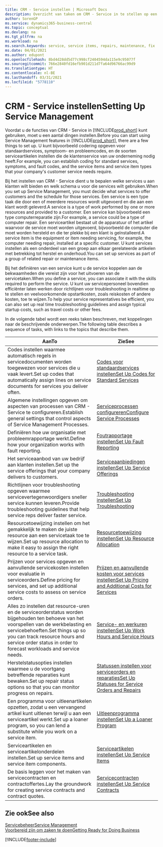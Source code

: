```yaml
---
title: CRM - Service instellen | Microsoft Docs
description: Overzicht van taken om CRM - Service in te stellen op een manier die past bij de manier waarop uw organisaties hun services beheren.
author: SorenGP
ms.service: dynamics365-business-central
ms.topic: conceptual
ms.devlang: na
ms.tgt_pltfrm: na
ms.workload: na
ms.search.keywords: service, service items, repairs, maintenance, fix
ms.date: 04/01/2021
ms.author: edupont
ms.openlocfilehash: 8bd4d28dd5d77c998cf2404594da115e9c95077f
ms.sourcegitcommit: 766e2840fd16efb901d211d7fa64d96766ac99d9
ms.translationtype: HT
ms.contentlocale: nl-BE
ms.lasthandoff: 03/31/2021
ms.locfileid: "5778110"
---
```

# <a name="setting-up-service-management"></a><span data-ttu-id="34663-103">CRM - Service instellen</span><span class="sxs-lookup"><span data-stu-id="34663-103">Setting Up Service Management</span></span>
<span data-ttu-id="34663-104">Voordat u de functies van CRM - Service in [!INCLUDE[prod_short](includes/prod_short.md)] kunt gebruiken, moet u een aantal dingen instellen.</span><span class="sxs-lookup"><span data-stu-id="34663-104">Before you can start using Service Management features in [!INCLUDE[prod_short](includes/prod_short.md)], there are a few things to set up.</span></span> <span data-ttu-id="34663-105">U kunt bijvoorbeeld codering opgeven voor standaardservices, symptoom- en probleemcodes, en de soorten serviceartikelen instellen die de klantenservice van uw onderneming nodig heeft.</span><span class="sxs-lookup"><span data-stu-id="34663-105">For example, you can establish coding for standard services, symptoms, and fault codes, and the service items and service item types that your company's customer service needs require.</span></span>  

<span data-ttu-id="34663-106">Bij het instellen van CRM - Service dient u te bepalen welke services u aan klanten wilt bieden en welk schema u voor die services wilt gebruiken.</span><span class="sxs-lookup"><span data-stu-id="34663-106">When you set up Service Management, you must decide what services to offer customers and the schedule for those services.</span></span> <span data-ttu-id="34663-107">Een service is een type taak die door een of meerdere resources wordt uitgevoerd en die aan een klant wordt geleverd.</span><span class="sxs-lookup"><span data-stu-id="34663-107">A service is a type of work performed by one or more resources and provided to a customer.</span></span> <span data-ttu-id="34663-108">Een service kan bijvoorbeeld een type computerreparatie zijn.</span><span class="sxs-lookup"><span data-stu-id="34663-108">For example, a service could be a type of computer repair.</span></span> <span data-ttu-id="34663-109">Een serviceartikel bestaat uit de apparatuur of het artikel waarvoor de service moet worden uitgevoerd, bijvoorbeeld de computer die moet worden hersteld en die ter plekke bij een klant is geïnstalleerd.</span><span class="sxs-lookup"><span data-stu-id="34663-109">A service item is the equipment or item needing servicing, for example, the computer needing repair, installed at a specific customer.</span></span> <span data-ttu-id="34663-110">U kunt services instellen als een onderdeel van een groep aan elkaar gerelateerde artikelen met betrekking tot herstel en onderhoud.</span><span class="sxs-lookup"><span data-stu-id="34663-110">You can set up services as part of a group of related repair or maintenance items.</span></span>  
  
<span data-ttu-id="34663-111">Bij het definiëren van een service kunt u de service koppelen aan de bekwaamheden die vereist zijn voor het uitvoeren van de servicetaken.</span><span class="sxs-lookup"><span data-stu-id="34663-111">When you define a service, you can associate it with the skills required to perform the service.</span></span> <span data-ttu-id="34663-112">U kunt uw servicepersoneel bovendien efficiënter laten werken door richtlijnen voor troubleshooting in realtime op te stellen en veelvoorkomende opstartkosten, zoals reiskosten of andere kosten, toe te wijzen.</span><span class="sxs-lookup"><span data-stu-id="34663-112">To help your service representatives be efficient, you can also set up real time troubleshooting guidelines and assign typical startup costs, such as travel costs or other fees.</span></span>  

<span data-ttu-id="34663-113">In de volgende tabel wordt een reeks taken beschreven, met koppelingen naar de beschrijvende onderwerpen.</span><span class="sxs-lookup"><span data-stu-id="34663-113">The following table describes a sequence of tasks, with links to the topics that describe them.</span></span>  
  
| <span data-ttu-id="34663-114">Aan</span><span class="sxs-lookup"><span data-stu-id="34663-114">To</span></span> | <span data-ttu-id="34663-115">Zie</span><span class="sxs-lookup"><span data-stu-id="34663-115">See</span></span> |
| --- | --- |
| <span data-ttu-id="34663-116">Codes instellen waarmee automatisch regels in servicedocumenten worden toegewezen voor services die u vaak levert.</span><span class="sxs-lookup"><span data-stu-id="34663-116">Set up codes that automatically assign lines on service documents for services you deliver often.</span></span> |[<span data-ttu-id="34663-117">Codes voor standaardservices instellen</span><span class="sxs-lookup"><span data-stu-id="34663-117">Set Up Codes for Standard Services</span></span>](service-how-setup-service-coding.md)|
| <span data-ttu-id="34663-118">Algemene instellingen opgeven om aspecten van processen van CRM - Service te configureren.</span><span class="sxs-lookup"><span data-stu-id="34663-118">Establish general settings that control aspects of Service Management Processes.</span></span>|[<span data-ttu-id="34663-119">Serviceprocessen configureren</span><span class="sxs-lookup"><span data-stu-id="34663-119">Configure Service Processes</span></span>](service-setup-service-processes.md)|
| <span data-ttu-id="34663-120">Definiëren hoe uw organisatie met probleemrapportage werkt.</span><span class="sxs-lookup"><span data-stu-id="34663-120">Define how your organization works with fault reporting.</span></span> |[<span data-ttu-id="34663-121">Foutrapportage instellen</span><span class="sxs-lookup"><span data-stu-id="34663-121">Set Up Fault Reporting</span></span>](service-how-setup-fault-reporting.md) |
| <span data-ttu-id="34663-122">Het serviceaanbod van uw bedrijf aan klanten instellen.</span><span class="sxs-lookup"><span data-stu-id="34663-122">Set up the service offerings that your company delivers to customers.</span></span>|[<span data-ttu-id="34663-123">Serviceaanbiedingen instellen</span><span class="sxs-lookup"><span data-stu-id="34663-123">Set Up Service Offerings</span></span>](service-how-setup-service-offerings.md)|
| <span data-ttu-id="34663-124">Richtlijnen voor troubleshooting opgeven waarmee servicevertegenwoordigers sneller service kunnen leveren.</span><span class="sxs-lookup"><span data-stu-id="34663-124">Provide troubleshooting guidelines that help service reps deliver faster service.</span></span> |[<span data-ttu-id="34663-125">Troubleshooting instellen</span><span class="sxs-lookup"><span data-stu-id="34663-125">Set Up Troubleshooting</span></span>](service-how-setup-troubleshooting.md) |
| <span data-ttu-id="34663-126">Resourcetoewijzing instellen om het gemakkelijk te maken de juiste resource aan een servicetaak toe te wijzen.</span><span class="sxs-lookup"><span data-stu-id="34663-126">Set up resource allocation to make it easy to assign the right resource to a service task.</span></span> |[<span data-ttu-id="34663-127">Resourcetoewijzing instellen</span><span class="sxs-lookup"><span data-stu-id="34663-127">Set Up Resource Allocation</span></span>](service-how-setup-resource-allocation.md) |
| <span data-ttu-id="34663-128">Prijzen voor services opgeven en aanvullende servicekosten instellen voor evaluatie in serviceorders.</span><span class="sxs-lookup"><span data-stu-id="34663-128">Define pricing for services, and set up additional service costs to assess on service orders.</span></span> |[<span data-ttu-id="34663-129">Prijzen en aanvullende kosten voor services instellen</span><span class="sxs-lookup"><span data-stu-id="34663-129">Set Up Pricing and Additional Costs for Services</span></span>](service-how-setup-service-costs-pricing.md)|
| <span data-ttu-id="34663-130">Alles zo instellen dat resource-uren en de serviceorderstatus worden bijgehouden ten behoeve van het voorspellen van de werkbelasting en servicebehoeften.</span><span class="sxs-lookup"><span data-stu-id="34663-130">Set things up so you can track resource hours and service order status in order to forecast workloads and service needs.</span></span>|[<span data-ttu-id="34663-131">Service- en werkuren instellen</span><span class="sxs-lookup"><span data-stu-id="34663-131">Set Up Work Hours and Service Hours</span></span>](service-how-setup-work-service-hours.md)|
| <span data-ttu-id="34663-132">Herstelstatusopties instellen waarmee u de voortgang betreffende reparaties kunt bewaken.</span><span class="sxs-lookup"><span data-stu-id="34663-132">Set up repair status options so that you can monitor progress on repairs.</span></span> | [<span data-ttu-id="34663-133">Statussen instellen voor serviceorders en reparaties</span><span class="sxs-lookup"><span data-stu-id="34663-133">Set Up Statuses for Service Orders and Repairs</span></span>](service-order-repair-status.md)|
| <span data-ttu-id="34663-134">Een programma voor uitleenartikelen opzetten, zodat u een vervangend artikel kunt uitlenen terwijl u aan een serviceartikel werkt.</span><span class="sxs-lookup"><span data-stu-id="34663-134">Set up a loaner program, so you can lend a substitute while you work on a service item.</span></span> |[<span data-ttu-id="34663-135">Uitleenprogramma instellen</span><span class="sxs-lookup"><span data-stu-id="34663-135">Set Up a Loaner Program</span></span>](service-how-setup-loaner-program.md) |
| <span data-ttu-id="34663-136">Serviceartikelen en serviceartikelonderdelen instellen.</span><span class="sxs-lookup"><span data-stu-id="34663-136">Set up service items and service item components.</span></span> |[<span data-ttu-id="34663-137">Serviceartikelen instellen</span><span class="sxs-lookup"><span data-stu-id="34663-137">Set Up Service Items</span></span>](service-how-setup-service-items.md) |
| <span data-ttu-id="34663-138">De basis leggen voor het maken van servicecontracten en contractoffertes.</span><span class="sxs-lookup"><span data-stu-id="34663-138">Lay the groundwork for creating service contracts and contract quotes.</span></span> |[<span data-ttu-id="34663-139">Servicecontracten instellen</span><span class="sxs-lookup"><span data-stu-id="34663-139">Set Up Service Contracts</span></span>](service-how-setup-service-contracts.md) |

## <a name="see-also"></a><span data-ttu-id="34663-140">Zie ook</span><span class="sxs-lookup"><span data-stu-id="34663-140">See also</span></span>
[<span data-ttu-id="34663-141">Servicebeheer</span><span class="sxs-lookup"><span data-stu-id="34663-141">Service Management</span></span>](service-service.md)  
[<span data-ttu-id="34663-142">Voorbereid zijn om zaken te doen</span><span class="sxs-lookup"><span data-stu-id="34663-142">Getting Ready for Doing Business</span></span>](ui-get-ready-business.md)  


[!INCLUDE[footer-include](includes/footer-banner.md)]